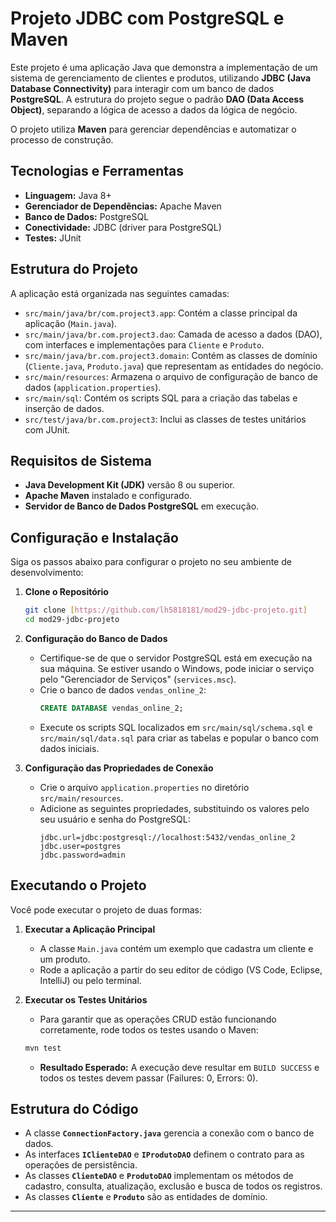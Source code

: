 # Projeto JDBC com PostgreSQL e Maven

Este projeto é uma aplicação Java que demonstra a implementação de um sistema de gerenciamento de clientes e produtos, utilizando **JDBC (Java Database Connectivity)** para interagir com um banco de dados **PostgreSQL**. A estrutura do projeto segue o padrão **DAO (Data Access Object)**, separando a lógica de acesso a dados da lógica de negócio.

O projeto utiliza **Maven** para gerenciar dependências e automatizar o processo de construção.

## Tecnologias e Ferramentas

- **Linguagem:** Java 8+
- **Gerenciador de Dependências:** Apache Maven
- **Banco de Dados:** PostgreSQL
- **Conectividade:** JDBC (driver para PostgreSQL)
- **Testes:** JUnit

## Estrutura do Projeto

A aplicação está organizada nas seguintes camadas:

- `src/main/java/br/com.project3.app`: Contém a classe principal da aplicação (`Main.java`).
- `src/main/java/br.com.project3.dao`: Camada de acesso a dados (DAO), com interfaces e implementações para `Cliente` e `Produto`.
- `src/main/java/br.com.project3.domain`: Contém as classes de domínio (`Cliente.java`, `Produto.java`) que representam as entidades do negócio.
- `src/main/resources`: Armazena o arquivo de configuração de banco de dados (`application.properties`).
- `src/main/sql`: Contém os scripts SQL para a criação das tabelas e inserção de dados.
- `src/test/java/br.com.project3`: Inclui as classes de testes unitários com JUnit.

## Requisitos de Sistema

- **Java Development Kit (JDK)** versão 8 ou superior.
- **Apache Maven** instalado e configurado.
- **Servidor de Banco de Dados PostgreSQL** em execução.

## Configuração e Instalação

Siga os passos abaixo para configurar o projeto no seu ambiente de desenvolvimento:

1.  **Clone o Repositório**
    ```sh
    git clone [https://github.com/lh5818181/mod29-jdbc-projeto.git]
    cd mod29-jdbc-projeto
    ```
2.  **Configuração do Banco de Dados**
    - Certifique-se de que o servidor PostgreSQL está em execução na sua máquina. Se estiver usando o Windows, pode iniciar o serviço pelo "Gerenciador de Serviços" (`services.msc`).
    - Crie o banco de dados `vendas_online_2`:
      ```sql
      CREATE DATABASE vendas_online_2;
      ```
    - Execute os scripts SQL localizados em `src/main/sql/schema.sql` e `src/main/sql/data.sql` para criar as tabelas e popular o banco com dados iniciais.

3.  **Configuração das Propriedades de Conexão**
    - Crie o arquivo `application.properties` no diretório `src/main/resources`.
    - Adicione as seguintes propriedades, substituindo os valores pelo seu usuário e senha do PostgreSQL:
      ```properties
      jdbc.url=jdbc:postgresql://localhost:5432/vendas_online_2
      jdbc.user=postgres
      jdbc.password=admin
      ```

## Executando o Projeto

Você pode executar o projeto de duas formas:

1.  **Executar a Aplicação Principal**
    - A classe `Main.java` contém um exemplo que cadastra um cliente e um produto.
    - Rode a aplicação a partir do seu editor de código (VS Code, Eclipse, IntelliJ) ou pelo terminal.

2.  **Executar os Testes Unitários**
    - Para garantir que as operações CRUD estão funcionando corretamente, rode todos os testes usando o Maven:
    ```sh
    mvn test
    ```
    - **Resultado Esperado:** A execução deve resultar em `BUILD SUCCESS` e todos os testes devem passar (Failures: 0, Errors: 0).

## Estrutura do Código

- A classe **`ConnectionFactory.java`** gerencia a conexão com o banco de dados.
- As interfaces **`IClienteDAO`** e **`IProdutoDAO`** definem o contrato para as operações de persistência.
- As classes **`ClienteDAO`** e **`ProdutoDAO`** implementam os métodos de cadastro, consulta, atualização, exclusão e busca de todos os registros.
- As classes **`Cliente`** e **`Produto`** são as entidades de domínio.

---